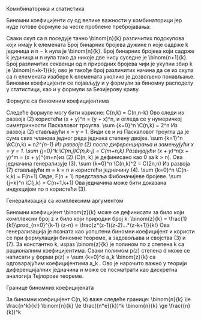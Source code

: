 Комнбинаторика и статистика

Биномни коефицијенти су од велике важности у комбинаторици јер нуде готове формуле за честе проблеме пребројавања:

Сваки скуп са n поседује тачно \binom{n}{k} различитих подскупова који имају k елемената
Број бинарних бројева дужине n које садрже k јединица и n − k нула је \binom{n}{k}.
Број бинарних бројева који садрже k јединица и n нула тако да никоје две нису суседне је \binom{n+1}{k}.
Број различитих секвенци од n природних бројева чији је укупни збир k је \binom{n+k-1}{k}; ово је такође број различитих начина да се из скупа са n елемената изабере k елемената уколико је дозвољено понављање.
Биномни коефицијенти се појављују и у формули за биномну расподелу у статистици, као и у формули за Безијерову криву.



Формуле са биномним коефицијентима

Следеће формуле могу бити корисне:
C(n,k) = C(n,n-k)
Ово следи из развоја (2) користећи (x + y)^n = (y + x)^n, и огледа се у нумеричкој симетричности Паскаловог троугла.
\sum {k=0}^n \C(n,k) = 2^n
Из развоја (2) стављајући x = y = 1. Види се и из Паскаловог троугла да је сума свих чланова једног реда једнака степену двојке.
\sum {k=1}^n \kC(n,k) = n*2^{n-1}
Из развоја (2) после диференцирања и замењујући x = y = 1.
\sum {j=0}^k \C(m,j)C(n,k-j) = C(m+n,k)
Развијајући (x + y)^n*(x + y)^m = (x + y)^{m+n}из (2) (C(n, k) је дефинисано као 0 за k > n). Ова једначина генерализује (3).
\sum {k=0}^n \C(n,k)^2 = C(2n,n)
Из развоја (7) стављајући m = k = n и користећи једначину (4).
\sum {k=0}^n \C(n-k,k) = F(n+1)
Овде, F(n + 1) представља Фибоначијеве бројеве.
\sum {j=k}^n \C(j,k) = C(n+1,k+1)
Ова једначина може бити доказана индукцијом по n користећи (3).


Генерализација са комплексним аргументом

Биномни коефицијент \binom{z}{k} може се дефинисати за било који комплексни број z и било који природни број k:
\binom{z}{k} = \frac{1}{k!}\prod_{n=0}^\{k-1} (z-n) = \frac{z*(z-1)*(z-2)*...*(z-k+1)}{k!}
Ова генерализација је позната као уопштени биномни коефицијент и користи се при формулацији биномне теореме, а задовољава и својства (3) и (7).
За константно k, израз \binom{z}{k} је полином по z степена k са рационалним коефицијентима. Сваки полимом p(z) степена d може се написати у форми
p(z) = \sum {k=0}^d a_k \binom{z}{k}
са одговарајућим коефицијентима a_k . Ово је нарочито важно у теорији диференцијалних једначина и може се посматрати као дискретна аналогија Тејлорове теореме.



Границе биномних коефицијената

За биномни коефицијент C(n, k) важе следеће границе:
\binom{n}{k} \le \frac{n^k}{k!}
\binom{n}{k} \le \frac({n*e}{k})^k
\binom{n}{k} \ge \frac({n}{k})^k